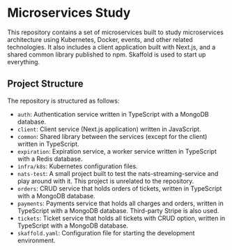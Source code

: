 # Microservices Study

This repository contains a set of microservices built to study microservices architecture using Kubernetes, Docker, events, and other related technologies.
It also includes a client application built with Next.js, and a shared common library published to npm.
Skaffold is used to start up everything.

## Project Structure

The repository is structured as follows:

- `auth`: Authentication service written in TypeScript with a MongoDB database.
- `client`: Client service (Next.js application) written in JavaScript.
- `common`: Shared library between the services (except for the client) written in TypeScript.
- `expiration`: Expiration service, a worker service written in TypeScript with a Redis database.
- `infra/k8s`: Kubernetes configuration files.
- `nats-test`: A small project built to test the nats-streaming-service and play around with it. This project is unrelated to the repository.
- `orders`: CRUD service that holds orders of tickets, written in TypeScript with a MongoDB database.
- `payments`: Payments service that holds all charges and orders, written in TypeScript with a MongoDB database. Third-party Stripe is also used.
- `tickets`: Ticket service that holds all tickets with CRUD option, written in TypeScript with a MongoDB database.
- `skaffold.yaml`: Configuration file for starting the development environment.
